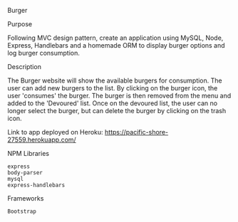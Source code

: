 Burger

Purpose

Following MVC design pattern, create an application using MySQL, Node, Express, Handlebars and a homemade ORM to display burger options and log burger consumption.


Description

The Burger website will show the available burgers for consumption. The user can add new burgers to the list. By clicking on the burger icon, the user 'consumes' the burger. The burger is then removed from the menu and added to the 'Devoured' list. Once on the devoured list, the user can no longer select the burger, but can delete the burger by clicking on the trash icon.

Link to app deployed on Heroku: https://pacific-shore-27559.herokuapp.com/


NPM Libraries

    express
    body-parser
    mysql
    express-handlebars

Frameworks

    Bootstrap
